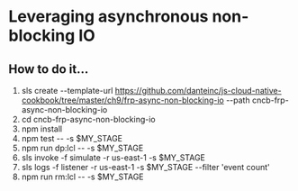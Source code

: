 # Leveraging asynchronous non-blocking IO

## How to do it...
1. sls create --template-url https://github.com/danteinc/js-cloud-native-cookbook/tree/master/ch9/frp-async-non-blocking-io --path cncb-frp-async-non-blocking-io
2. cd cncb-frp-async-non-blocking-io
3. npm install
4. npm test -- -s $MY_STAGE
5. npm run dp:lcl -- -s $MY_STAGE
6. sls invoke -f simulate -r us-east-1 -s $MY_STAGE
7. sls logs -f listener -r us-east-1 -s $MY_STAGE --filter 'event count'
8. npm run rm:lcl -- -s $MY_STAGE
